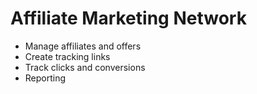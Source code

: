 # Affiliate Marketing Network

- Manage affiliates and offers
- Create tracking links
- Track clicks and conversions
- Reporting
